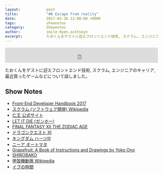 ```yaml
---
layout:            post
title:             "#8 Escape from reality"
date:              2017-02-26 12:00:00 +0900
tags:              shownotes
category:          Shownotes
author:            smile-0yen,azihsoyn
excerpt:           たおくんをゲストに迎えフロントエンド技術, スクラム, エンジニアのキャリア, 最近買ったゲームなどについて話しました。
---
```

<iframe width="100%" height="50" scrolling="no" frameborder="no" src="https://w.soundcloud.com/player/?url=https%3A//api.soundcloud.com/tracks/309575527&amp;auto_play=false&amp;hide_related=false&amp;show_comments=true&amp;show_user=true&amp;show_reposts=false&amp;visual=false&amp;show_artwork=false&amp;default_height=75"></iframe>

たおくんをゲストに迎えフロントエンド技術, スクラム, エンジニアのキャリア, 最近買ったゲームなどについて話しました。

## Show Notes
- [Front-End Developer Handbook 2017](https://www.gitbook.com/book/frontendmasters/front-end-handbook-2017/details)
- [スクラム (ソフトウェア開発) Wikipedia](https://ja.wikipedia.org/wiki/%E3%82%B9%E3%82%AF%E3%83%A9%E3%83%A0_(%E3%82%BD%E3%83%95%E3%83%88%E3%82%A6%E3%82%A7%E3%82%A2%E9%96%8B%E7%99%BA))
- [仁王 公式サイト](https://www.gamecity.ne.jp/nioh/)
- [LET IT DIE (ガンホー)](http://letitdie.jp/common/age-verification/index.html)
- [FINAL FANTASY XII THE ZODIAC AGE](http://www.jp.square-enix.com/ff12_tza/)
- [ドラゴンクエスト XI](http://www.dq11.jp/)
- [キングダム ハーツIII](http://www.square-enix.co.jp/kingdom/kh3/)
- [ニーア オートマタ](http://www.jp.square-enix.com/nierautomata/)
- [Grapefruit: A Book of Instructions and Drawings by Yoko Ono](https://www.amazon.co.jp/Grapefruit-Book-Instructions-Drawings-Yoko/dp/0743201108)
- [SHIROBAKO](http://shirobako-anime.com/)
- [甲殻機動隊 Wikipedia](https://ja.wikipedia.org/wiki/%E6%94%BB%E6%AE%BB%E6%A9%9F%E5%8B%95%E9%9A%8A)
- [イブの時間](http://timeofeve.com/)
